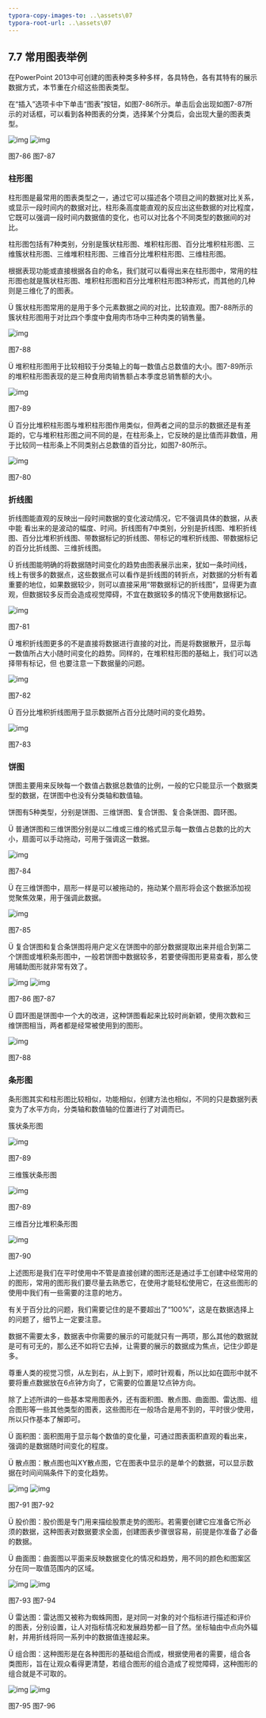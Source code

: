 ```yaml
---
typora-copy-images-to: ..\assets\07
typora-root-url: ..\assets\07
---
```


## **7.7**  **常用图表举例**

在PowerPoint 2013中可创建的图表种类多种多样，各具特色，各有其特有的展示数据方式，本节重在介绍这些图表类型。

在“插入”选项卡中下单击“图表”按钮，如图7-86所示。单击后会出现如图7-87所示的对话框，可以看到各种图表的分类，选择某个分类后，会出现大量的图表类型。    

![img](/assets/07/image095.jpg)    ![img](/assets/07/image096.jpg)

图7-86                                图7-87      

### **柱形图**

柱形图是最常用的图表类型之一，通过它可以描述各个项目之间的数据对比关系，或显示一段时间内的数据对比，柱形条高度能直观的反应出这些数据的对比程度，它既可以强调一段时间内数据值的变化，也可以对比各个不同类型的数据间的对比。

柱形图包括有7种类别，分别是簇状柱形图、堆积柱形图、百分比堆积柱形图、三维簇状柱形图、三维堆积柱形图、三维百分比堆积柱形图、三维柱形图。

根据表现功能或直接根据各自的命名，我们就可以看得出来在柱形图中，常用的柱形图也就是簇状柱形图、堆积柱形图和百分比堆积柱形图3种形式，而其他的几种则是三维化了的图表。

Ü  簇状柱形图常用的是用于多个元素数据之间的对比，比较直观。图7-88所示的簇状柱形图用于对比四个季度中食用肉市场中三种肉类的销售量。

![img](/assets/07/image097.png)

图7-88

Ü  堆积柱形图用于比较相较于分类轴上的每一数值占总数值的大小。图7-89所示的堆积柱形图表现的是三种食用肉销售额占本季度总销售额的大小。

![img](/assets/07/image098.png)

图7-89

Ü  百分比堆积柱形图与堆积柱形图作用类似，但两者之间的显示的数据还是有差距的，它与堆积柱形图之间不同的是，在柱形条上，它反映的是比值而非数值，用于比较同一柱形条上不同类别占总数值的百分比，如图7-80所示。

![img](/assets/07/image099.png)

图7-80

### **折线图**

折线图能直观的反映出一段时间数据的变化波动情况，它不强调具体的数据，从表中能 看出来的是波动的幅度、时间。折线图有7中类别，分别是折线图、堆积折线图、百分比堆积折线图、带数据标记的折线图、带标记的堆积折线图、带数据标记的百分比折线图、三维折线图。

Ü  折线图能明确的将数据随时间变化的趋势由图表展示出来，犹如一条时间线，线上有很多的数据点，这些数据点可以看作是折线图的转折点，对数据的分析有着重要的地位，如果数据较少，则可以直接采用“带数据标记的折线图”，显得更为直观，但数据较多反而会造成视觉障碍，不宜在数据较多的情况下使用数据标记。

![img](/assets/07/image100.png)

图7-81

Ü  堆积折线图更多的不是直接将数据进行直接的对比，而是将数据散开，显示每一数值所占大小随时间变化的趋势。同样的，在堆积柱形图的基础上，我们可以选择带有标记，但 也要注意一下数据量的问题。

![img](/assets/07/image101.png)

图7-82

Ü  百分比堆积折线图用于显示数据所占百分比随时间的变化趋势。

![img](/assets/07/image102.png)

图7-83

### **饼图**

饼图主要用来反映每一个数值占数据总数值的比例，一般的它只能显示一个数据类型的数据，在饼图中也没有分类轴和数值轴。

饼图有5种类型，分别是饼图、三维饼图、复合饼图、复合条饼图、圆环图。

Ü  普通饼图和三维饼图分别是以二维或三维的格式显示每一数值占总数的比的大小，扇面可以手动拖动，可用于强调这一数据。

![img](/assets/07/image103.png)

图7-84

Ü  在三维饼图中，扇形一样是可以被拖动的，拖动某个扇形将会这个数据添加视觉聚焦效果，用于强调此数据。

![img](/assets/07/image104.png)

图7-85

Ü  复合饼图和复合条饼图将用户定义在饼图中的部分数据提取出来并组合到第二个饼图或堆积条形图中，一般若饼图中数据较多，若要使得图形更易查看，那么使用辅助图形就非常有效了。

![img](/assets/07/image105.png) ![img](/assets/07/image106.png)

图7-86                             图7-87

Ü  圆环图是饼图中一个大的改进，这种饼图看起来比较时尚新颖，使用次数和三维饼图相当，两者都是经常被使用到的图形。

![img](/assets/07/image107.png)

图7-88

### **条形图**

条形图其实和柱形图比较相似，功能相似，创建方法也相似，不同的只是数据列表变为了水平方向，分类轴和数值轴的位置进行了对调而已。

簇状条形图

![img](/assets/07/image108.png)

图7-89

三维簇状条形图

![img](/assets/07/image109.png)

图7-89

三维百分比堆积条形图

![img](/assets/07/image110.png)

图7-90

上述图形是我们在平时使用中不管是直接创建的图形还是通过手工创建中经常用的的图形，常用的图形我们要尽量去熟悉它，在使用才能轻松使用它，在这些图形的使用中我们有一些需要的注意的地方。

有关于百分比的问题，我们需要记住的是不要超出了“100%”，这是在数据选择上的问题了，细节上一定要注意。

数据不需要太多，数据表中你需要的展示的可能就只有一两项，那么其他的数据就是可有可无的，那么还不如将它去掉，让需要的展示的数据成为焦点，记住少即是多。

尊重人类的视觉习惯，从左到右，从上到下，顺时针观看，所以比如在圆形中就不要将重点数据放在6点钟方向了，它需要的位置是12点钟方向。

除了上述所讲的一些基本常用图表外，还有面积图、散点图、曲面图、雷达图、组合图形等一些其他类型的图表，这些图形在一般场合是用不到的，平时很少使用，所以只作基本了解即可。

Ü  面积图：面积图用于显示每个数值的变化量，可通过图表面积直观的看出来，强调的是数据随时间变化的程度。

Ü  散点图：散点图也叫XY散点图，它在图表中显示的是单个的数据，可以显示数据在时间间隔条件下的变化趋势。

![img](/assets/07/image111.png)   ![img](/assets/07/image112.png)

图7-91                                图7-92      

Ü  股价图：股价图是专门用来描绘股票走势的图形。若需要创建它应准备它所必须的数据，这种图表对数据要求全面，创建图表步骤很容易，前提是你准备了必备的数据。

Ü  曲面图：曲面图以平面来反映数据变化的情况和趋势，用不同的颜色和图案区分在同一取值范围内的区域。

![img](/assets/07/image113.png)  ![img](/assets/07/image114.png)

图7-93                              图7-94            

Ü  雷达图：雷达图又被称为蜘蛛网图，是对同一对象的对个指标进行描述和评价的图表，分别设置，让人对指标情况和发展趋势都一目了然。坐标轴由中点向外辐射，并用折线将同一系列中的数据值连接起来。

Ü  组合图：这种图形是在各种图形的基础组合而成，根据使用者的需要，组合各类图形，旨在让观众看得更清楚，若组合图形的组合造成了视觉障碍，这种图形的组合就是不可取的。

![img](/assets/07/image115.png)  ![img](/assets/07/image116.png)

图7-95                              图7-96      